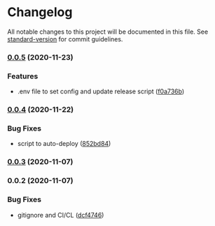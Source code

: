 # Changelog

All notable changes to this project will be documented in this file. See [standard-version](https://github.com/conventional-changelog/standard-version) for commit guidelines.

### [0.0.5](https://github.com/ganatrade/api/compare/v0.0.4...v0.0.5) (2020-11-23)


### Features

* .env file to set config and update release script ([f0a736b](https://github.com/ganatrade/api/commit/f0a736bef42ccfd2318c548fe5c8765ad6836617))

### [0.0.4](https://github.com/ganatrade/api/compare/v0.0.3...v0.0.4) (2020-11-22)


### Bug Fixes

* script to auto-deploy ([852bd84](https://github.com/ganatrade/api/commit/852bd8461850fce94ba64fc2bb489a29490c096f))

### [0.0.3](https://github.com/ganatrade/api/compare/v0.0.2...v0.0.3) (2020-11-07)

### 0.0.2 (2020-11-07)


### Bug Fixes

* gitignore and CI/CL ([dcf4746](https://github.com/ganatrade/api/commit/dcf47461dcc242c5c207c8bfa02d717ad4842fc2))
